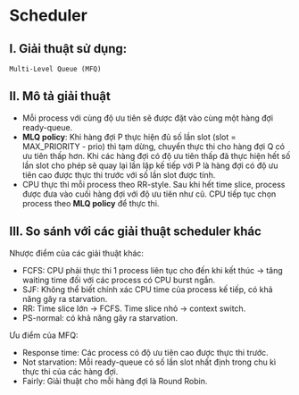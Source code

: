 # Scheduler

## I. Giải thuật sử dụng: 
    Multi-Level Queue (MFQ)
## II. Mô tả giải thuật
- Mỗi process với cùng độ ưu tiên sẽ được đặt vào cùng một hàng đợi ready-queue.
- **MLQ policy**: Khi hàng đợi P thực hiện đủ số lần slot (slot = MAX_PRIORITY - prio) thì tạm dừng, chuyển thực thi cho hàng đợi Q có ưu tiên thấp hơn. Khi các hàng đợi có độ ưu tiên thấp đã thực hiện hết số lần slot cho phép sẽ quay lại lần lặp kế tiếp với P là hàng đợi có độ ưu tiên cao được thực thi trước với số lần slot được tính.
- CPU thực thi mỗi process theo RR-style. Sau khi hết time slice, process được đưa vào cuối hàng đợi với độ ưu tiên như cũ. CPU tiếp tục chọn process theo **MLQ policy** để thực thi.
## III. So sánh với các giải thuật scheduler khác
Nhược điểm của các giải thuật khác:
- FCFS: CPU phải thực thi 1 process liên tục cho đến khi kết thúc -> tăng waiting time đối với các process có CPU burst ngắn. 
- SJF: Không thể biết chính xác CPU time của process kế tiếp, có khả năng gây ra starvation.
- RR: Time slice lớn -> FCFS. Time slice nhỏ -> context switch.
- PS-normal: có khả năng gây ra starvation.

Ưu điểm của MFQ:
- Response time: Các process có độ ưu tiên cao được thực thi trước.
- Not starvation: Mỗi ready-queue có số lần slot nhất định trong chu kì thực thi của các hàng đợi.
- Fairly: Giải thuật cho mỗi hàng đợi là Round Robin.

